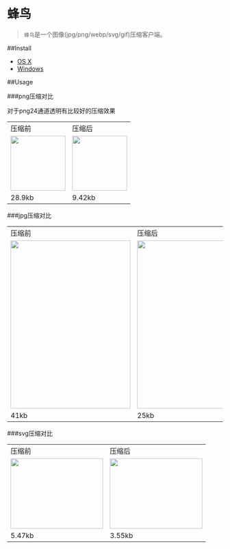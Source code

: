 蜂鸟
===============

> `蜂鸟`是一个图像(jpg/png/webp/svg/gif)压缩客户端。

##Install

* <a href="https://github.com/stormtea123/hummingbird/releases">OS X</a>
* <a href="https://github.com/stormtea123/hummingbird/releases">Windows</a>

##Usage

###png压缩对比

对于png24通道透明有比较好的压缩效果

<table>
    <tbody>
        <tr>
            <td>压缩前</td>
            <td>压缩后</td>
        </tr>
        <tr>
            <td><img src="https://raw.githubusercontent.com/stormtea123/hummingbird/master/demo/png-before.png" alt="" width="128" height="128"></td>
            <td><img src="https://raw.githubusercontent.com/stormtea123/hummingbird/master/demo/png-after.jpg" alt="" width="128" height="128"></td>
        </tr>
        <tr>
            <td>28.9kb</td>
            <td>9.42kb</td>
        </tr>
    </tbody>
</table>

###jpg压缩对比

<table>
    <tbody>
        <tr>
            <td>压缩前</td>
            <td>压缩后</td>
        </tr>
        <tr>
            <td><img src="https://raw.githubusercontent.com/stormtea123/hummingbird/master/demo/jpg-before.jpg" alt="" width="280" height="392"></td>
            <td><img src="https://raw.githubusercontent.com/stormtea123/hummingbird/master/demo/jpg-after.jpg" alt="" width="280" height="392"></td>
        </tr>
        <tr>
            <td>41kb</td>
            <td>25kb</td>
        </tr>
    </tbody>
</table>

###svg压缩对比

<table>
    <tbody>
        <tr>
            <td>压缩前</td>
            <td>压缩后</td>
        </tr>
        <tr>
            <td><img src="https://raw.githubusercontent.com/stormtea123/hummingbird/master/demo/svg-before.svg" alt="" width="216" height="164"></td>
            <td><img src="https://raw.githubusercontent.com/stormtea123/hummingbird/master/demo/svg-after.svg" alt="" width="216" height="164"></td>
        </tr>
        <tr>
            <td>5.47kb</td>
            <td>3.55kb</td>
        </tr>
    </tbody>
</table>


